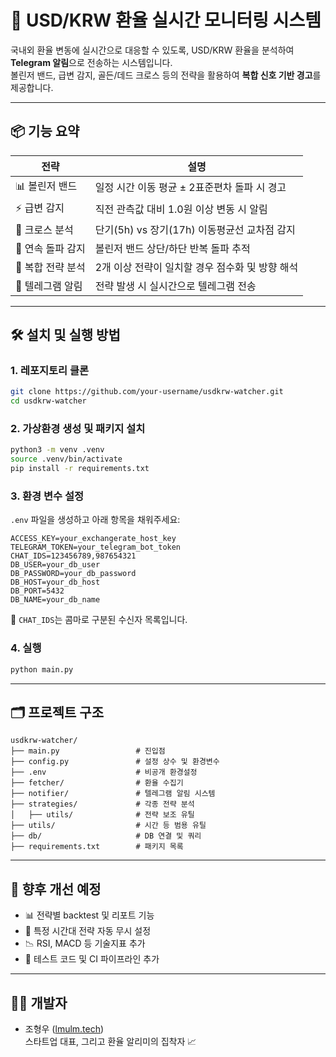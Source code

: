 # 💱 USD/KRW 환율 실시간 모니터링 시스템

국내외 환율 변동에 실시간으로 대응할 수 있도록, USD/KRW 환율을 분석하여 **Telegram 알림**으로 전송하는 시스템입니다.  
볼린저 밴드, 급변 감지, 골든/데드 크로스 등의 전략을 활용하여 **복합 신호 기반 경고**를 제공합니다.

---

## 📦 기능 요약

| 전략 | 설명 |
|------|------|
| 📊 볼린저 밴드 | 일정 시간 이동 평균 ± 2표준편차 돌파 시 경고 |
| ⚡ 급변 감지 | 직전 관측값 대비 1.0원 이상 변동 시 알림 |
| 🔁 크로스 분석 | 단기(5h) vs 장기(17h) 이동평균선 교차점 감지 |
| 🧭 연속 돌파 감지 | 볼린저 밴드 상단/하단 반복 돌파 추적 |
| 🎯 복합 전략 분석 | 2개 이상 전략이 일치할 경우 점수화 및 방향 해석 |
| 📩 텔레그램 알림 | 전략 발생 시 실시간으로 텔레그램 전송 |

---

## 🛠 설치 및 실행 방법

### 1. 레포지토리 클론

```bash
git clone https://github.com/your-username/usdkrw-watcher.git
cd usdkrw-watcher
```

### 2. 가상환경 생성 및 패키지 설치

```bash
python3 -m venv .venv
source .venv/bin/activate
pip install -r requirements.txt
```

### 3. 환경 변수 설정

`.env` 파일을 생성하고 아래 항목을 채워주세요:

```
ACCESS_KEY=your_exchangerate_host_key
TELEGRAM_TOKEN=your_telegram_bot_token
CHAT_IDS=123456789,987654321
DB_USER=your_db_user
DB_PASSWORD=your_db_password
DB_HOST=your_db_host
DB_PORT=5432
DB_NAME=your_db_name
```

📌 `CHAT_IDS`는 콤마로 구분된 수신자 목록입니다.

### 4. 실행

```bash
python main.py
```

---

## 🗂 프로젝트 구조

```
usdkrw-watcher/
├── main.py                 # 진입점
├── config.py               # 설정 상수 및 환경변수
├── .env                    # 비공개 환경설정
├── fetcher/                # 환율 수집기
├── notifier/               # 텔레그램 알림 시스템
├── strategies/             # 각종 전략 분석
│   ├── utils/              # 전략 보조 유틸
├── utils/                  # 시간 등 범용 유틸
├── db/                     # DB 연결 및 쿼리
├── requirements.txt        # 패키지 목록
```

---

## 📌 향후 개선 예정

- 📊 전략별 backtest 및 리포트 기능  
- 📅 특정 시간대 전략 자동 무시 설정  
- 📉 RSI, MACD 등 기술지표 추가  
- 🧪 테스트 코드 및 CI 파이프라인 추가  

---

## 🧑‍💻 개발자

- 조형우 ([lmulm.tech](lmulm.tech@gmail.com))  
스타트업 대표, 그리고 환율 알리미의 집착자 📈
